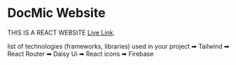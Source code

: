 # DocMic Website

THIS IS A REACT WEBSITE [Live Link](https://docmic-98413.web.app/).

list of technologies (frameworks, libraries) used in your project
➡ Tailwind ➡ React Router ➡ Daisy Ui ➡ React icons  ➡ Firebase   